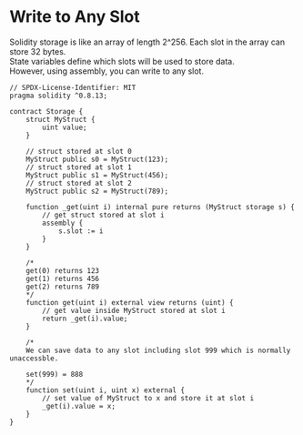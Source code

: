 # Write to Any Slot
Solidity storage is like an array of length 2^256. Each slot in the array can store 32 bytes.  
State variables define which slots will be used to store data.  
However, using assembly, you can write to any slot.  
```
// SPDX-License-Identifier: MIT
pragma solidity ^0.8.13;

contract Storage {
    struct MyStruct {
        uint value;
    }

    // struct stored at slot 0
    MyStruct public s0 = MyStruct(123);
    // struct stored at slot 1
    MyStruct public s1 = MyStruct(456);
    // struct stored at slot 2
    MyStruct public s2 = MyStruct(789);

    function _get(uint i) internal pure returns (MyStruct storage s) {
        // get struct stored at slot i
        assembly {
            s.slot := i
        }
    }

    /*
    get(0) returns 123
    get(1) returns 456
    get(2) returns 789
    */
    function get(uint i) external view returns (uint) {
        // get value inside MyStruct stored at slot i
        return _get(i).value;
    }

    /*
    We can save data to any slot including slot 999 which is normally unaccessble.

    set(999) = 888 
    */
    function set(uint i, uint x) external {
        // set value of MyStruct to x and store it at slot i
        _get(i).value = x;
    }
}
```